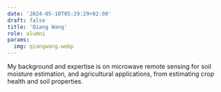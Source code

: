 ```yaml
---
date: '2024-05-10T05:29:29+02:00'
draft: false
title: 'Qiang Wang'
role: alumni
params:
  img: qiangwang.webp
---
```


My background and expertise is on microwave remote sensing for soil moisture estimation, and agricultural applications, from estimating crop health and soil properties.

